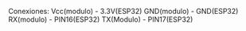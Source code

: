 Conexiones:
Vcc(modulo) - 3.3V(ESP32)
GND(modulo) - GND(ESP32)
RX(modulo) - PIN16(ESP32)
TX(Modulo) - PIN17(ESP32)
